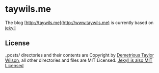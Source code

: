 # taywils.me

The blog [http://taywils.me](http://www.taywils.me) is currently based on [jekyll](http://github.com/mojombo/jekyll)

## License

   _posts/ directories and their contents are Copyright by [Demetrious Taylor Wilson](https://github.com/taywils), all other directories and files are MIT Licensed. [Jekyll is also  MIT Licensed](https://github.com/mojombo/jekyll/blob/master/LICENSE)
